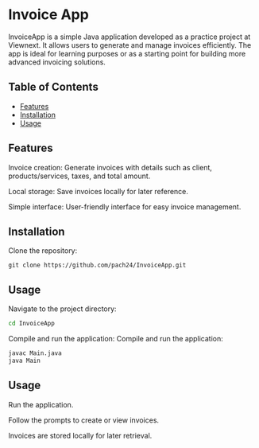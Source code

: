 
# Invoice App

InvoiceApp is a simple Java application developed as a practice project at Viewnext. It allows users to generate and manage invoices efficiently. The app is ideal for learning purposes or as a starting point for building more advanced invoicing solutions.

## Table of Contents
- [Features](##features)
- [Installation](##installation)
- [Usage](##usage)

## Features

Invoice creation: Generate invoices with details such as client, products/services, taxes, and total amount.

Local storage: Save invoices locally for later reference.

Simple interface: User-friendly interface for easy invoice management.


## Installation

Clone the repository:
```
git clone https://github.com/pach24/InvoiceApp.git
```

## Usage

Navigate to the project directory:

```bash
cd InvoiceApp
```


Compile and run the application:
Compile and run the application:

```bash
javac Main.java
java Main
```


## Usage

Run the application.

Follow the prompts to create or view invoices.

Invoices are stored locally for later retrieval.

